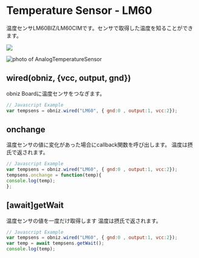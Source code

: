 # Temperature Sensor - LM60
温度センサLM60BIZ/LM60CIMです。センサで取得した温度を知ることができます。

![](./image.jpg)


![photo of AnalogTemperatureSensor](./wired.png)



## wired(obniz, {vcc, output, gnd})
obniz Boardに温度センサをつなぎます。
```javascript
// Javascript Example
var tempsens = obniz.wired("LM60", { gnd:0 , output:1, vcc:2});
```

## onchange
温度センサの値に変化があった場合にcallback関数を呼び出します。
温度は摂氏で返されます。
```javascript
// Javascript Example
var tempsens = obniz.wired("LM60", { gnd:0 , output:1, vcc:2});
tempsens.onchange = function(temp){
console.log(temp);
};
```


## [await]getWait

温度センサの値を一度だけ取得します
温度は摂氏で返されます。

```javascript
// Javascript Example
var tempsens = obniz.wired("LM60", { gnd:0 , output:1, vcc:2});
var temp = await tempsens.getWait();
console.log(temp);
``` 